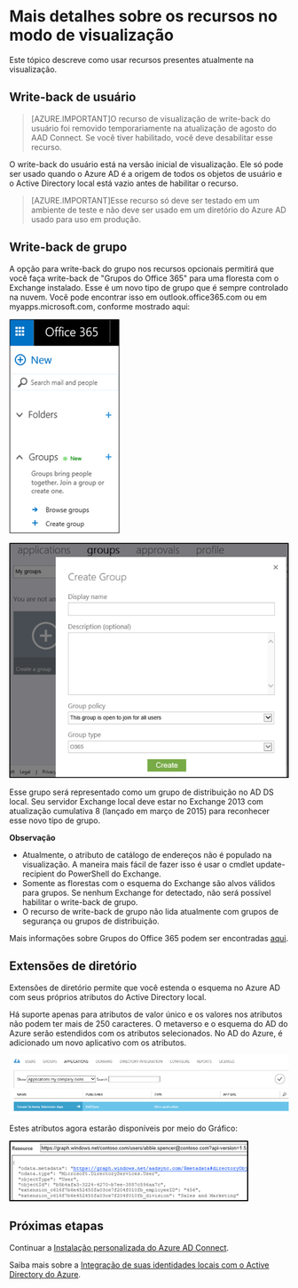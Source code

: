 <properties
   pageTitle="Recursos do Azure Connect AD na visualização | Microsoft Azure"
   description="Este tópico descreve em mais detalhes os recursos que estão na visualização no Azure AD Connect."
   services="active-directory"
   documentationCenter=""
   authors="andkjell"
   manager="stevenpo"
   editor=""/>

<tags
   ms.service="active-directory"  
   ms.workload="identity"
   ms.tgt_pltfrm="na"
   ms.devlang="na"
   ms.topic="article"
   ms.date="10/13/2015"
   ms.author="andkjell;billmath"/>

# Mais detalhes sobre os recursos no modo de visualização
Este tópico descreve como usar recursos presentes atualmente na visualização.

## Write-back de usuário
> [AZURE.IMPORTANT]O recurso de visualização de write-back do usuário foi removido temporariamente na atualização de agosto do AAD Connect. Se você tiver habilitado, você deve desabilitar esse recurso.

O write-back do usuário está na versão inicial de visualização. Ele só pode ser usado quando o Azure AD é a origem de todos os objetos de usuário e o Active Directory local está vazio antes de habilitar o recurso.

> [AZURE.IMPORTANT]Esse recurso só deve ser testado em um ambiente de teste e não deve ser usado em um diretório do Azure AD usado para uso em produção.

## Write-back de grupo
A opção para write-back do grupo nos recursos opcionais permitirá que você faça write-back de "Grupos do Office 365" para uma floresta com o Exchange instalado. Esse é um novo tipo de grupo que é sempre controlado na nuvem. Você pode encontrar isso em outlook.office365.com ou em myapps.microsoft.com, conforme mostrado aqui:


![Filtragem de sincronização](./media/active-directory-aadconnect-feature-preview/office365.png)

![Filtragem de sincronização](./media/active-directory-aadconnect-feature-preview/myapps.png)

Esse grupo será representado como um grupo de distribuição no AD DS local. Seu servidor Exchange local deve estar no Exchange 2013 com atualização cumulativa 8 (lançado em março de 2015) para reconhecer esse novo tipo de grupo.

**Observação**

- Atualmente, o atributo de catálogo de endereços não é populado na visualização. A maneira mais fácil de fazer isso é usar o cmdlet update-recipient do PowerShell do Exchange.
- Somente as florestas com o esquema do Exchange são alvos válidos para grupos. Se nenhum Exchange for detectado, não será possível habilitar o write-back de grupo.
- O recurso de write-back de grupo não lida atualmente com grupos de segurança ou grupos de distribuição.

Mais informações sobre Grupos do Office 365 podem ser encontradas [aqui](http://aka.ms/O365g).

## Extensões de diretório
Extensões de diretório permite que você estenda o esquema no Azure AD com seus próprios atributos do Active Directory local.

Há suporte apenas para atributos de valor único e os valores nos atributos não podem ter mais de 250 caracteres. O metaverso e o esquema do AD do Azure serão estendidos com os atributos selecionados. No AD do Azure, é adicionado um novo aplicativo com os atributos.

![Filtragem de sincronização](./media/active-directory-aadconnect-feature-preview/extension3.png)

Estes atributos agora estarão disponíveis por meio do Gráfico:

![Filtragem de sincronização](./media/active-directory-aadconnect-feature-preview/extension4.png)

## Próximas etapas
Continuar a [Instalação personalizada do Azure AD Connect](active-directory-aadconnect-get-started-custom.md).

Saiba mais sobre a [Integração de suas identidades locais com o Active Directory do Azure](active-directory-aadconnect.md).

<!---HONumber=Oct15_HO3-->